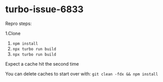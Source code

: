 # turbo-issue-6833

Repro steps:

1.Clone
1. `npm install`
1. `npx turbo run build`
1. `npx turbo run build`

Expect a cache hit the second time

You can delete caches to start over with: `git clean -fdx && npm install`
